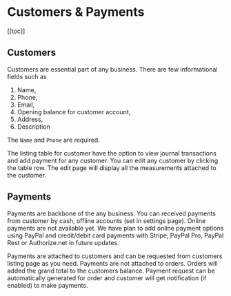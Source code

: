 # Customers & Payments

[[toc]]

## Customers

Customers are essential part of any business. There are few informational fields such as

1.  Name,
2.  Phone,
3.  Email,
4.  Opening balance for customer account,
5.  Address,
6.  Description

The `Name` and `Phone` are required.

The listing table for customer have the option to view journal transactions and add payment for any customer. You can edit any customer by clicking the table row. The edit page will display all the measurements attached to the customer.

## Payments

Payments are backbone of the any business. You can received payments from customer by cash, offline accounts (set in settings page). Online payments are not available yet. We have plan to add online payment options using PayPal and credit/debit card payments with Stripe, PayPal Pro, PayPal Rest or Authorize.net in future updates.

Payments are attached to customers and can be requested from customers listing page as you need. Payments are not attached to orders. Orders will added the grand total to the customers balance. Payment request can be automatically generated for order and customer will get notification (if enabled) to make payments.
